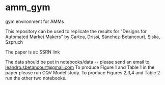 # amm_gym
gym environment for AMMs

This repository can be used to replicate the results for "Designs for Automated Market Makers" by Cartea, Drissi, Sánchez-Betancourt, Siska, Szpruch

The paper is at: SSRN link

The data should be put in notebooks/data -- please send an email to leandro.sbetancourt@gmail.com 
To produce Figure 1 and Table 1 in the paper please run CQV Model study.
To produce Figures 2,3,4 and Table 2 run the other two notebooks.
